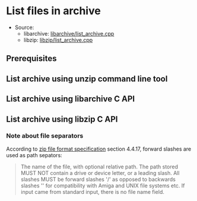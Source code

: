 # List files in archive

- Source:
  - libarchive: [libarchive/list_archive.cpp](../src/libarchive/list_archive.cpp)
  - libzip: [libzip/list_archive.cpp](../src/libzip/list_archive.cpp)

## Prerequisites

## List archive using unzip command line tool

## List archive using libarchive C API

## List archive using libzip C API

### Note about file separators

According to [zip file format specification](https://pkware.cachefly.net/webdocs/casestudies/APPNOTE.TXT) section 4.4.17, forward slashes are used as path sepators:

> The name of the file, with optional relative path.
> The path stored MUST NOT contain a drive or
> device letter, or a leading slash.  All slashes
> MUST be forward slashes '/' as opposed to
> backwards slashes '\' for compatibility with Amiga
> and UNIX file systems etc.  If input came from standard
> input, there is no file name field.  
